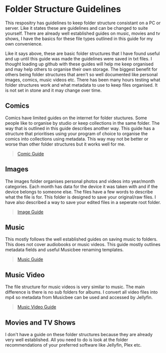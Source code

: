 # Folder Structure Guidelines
This respositry has guidelines to keep folder structure consistant on a PC or server. Like it states these are guidelines and can be changed to suite yourself. There are already well established guides on music, movies and tv shows, I have the basics for these file types outlined in this guide for my own convenience.

Like it says above, these are basic folder structures that I have found useful and up until this guide was made the guidelines were saved in txt files. I thought loading up github with these guides will help me keep organised and may help others to organise their own storage. The biggest benefit for others being folder structures that aren't so well documented like personal images, comics, music videos etc. There has been many hours testing what folder structures work and what metadata to use to keep files organised. It is not set in stone and it may change over time.

## Comics
Comics have limited guides on the internet for folder stuctures. Some people like to organise by studio or keep collections in the same folder. The way that is outlined in this guide describes another way. This guide has a structure that prioritises using your program of choice to organise the comics into collections using metadata. This way may not be better or worse than other folder structures but it works well for me.

> [Comic Guide](Comics_folder.md)
## Images
The images folder organises personal photos and videos into year/month categories. Each month has data for the device it was taken with and if the device belongs to someone else. The files have a few words to describe what the file is for. This folder is designed to save your original/raw files. I have also described a way to save your edited files in a seperate root folder.
> [Image Guide](Images_folder.md)
## Music
This mostly follows the well established guides on saving music to folders. This does not cover audiobooks or music videos. This guide mostly outlines metadata fields and useful Musicbee renaming templates.
> [Music Guide](Music_Folder.md)
## Music Video
The file structure for music videos is very similar to music. The main difference is there is no sub folders for albums. I convert all video files into mp4 so metadata from Musicbee can be used and accessed by Jellyfin.
> [Music Video Guide](Music_Video_folder.md)
## Movies and TV Shows
I don't have a guide on these folder structures because they are already very well established. All you need to do is look at the folder recommendations of your preferred software like Jellyfin, Plex etc.
